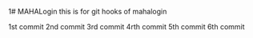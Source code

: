 1# MAHALogin
this is for git hooks  of mahalogin

1st commit
2nd commit
3rd commit
4rth commit
5th commit
6th commit

